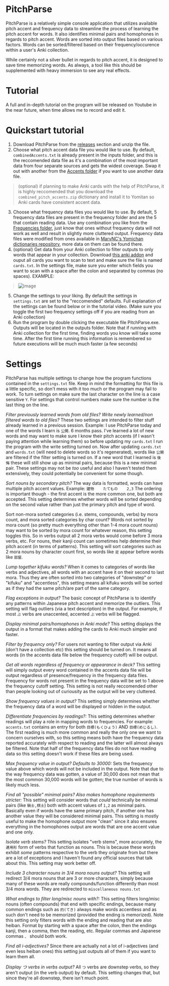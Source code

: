 # PitchParse

PitchParse is a relatively simple console application that utilizes available pitch accent and frequency data to streamline the process of learning the pitch accent for words.
It also identifies minimal pairs and homophones in regards to pitch accent.
Words are sorted into output files based on various factors. Words can be sorted/filtered based on their frequency/occurence within a user's Anki collection.

While certainly not a silver bullet in regards to pitch accent, it is designed to save time memorizing words.
As always, a tool like this should be supplemented with heavy immersion to see any real effects.


# Tutorial

A full and in-depth tutorial on the program will be released on Youtube in the near future, when time allows me to record and edit it.

# Quickstart tutorial

1. Download PitchParse from the [releases](https://github.com/MtGambelOak/PitchParse/releases) section and unzip the file.
2. Choose what pitch accent data file you would like to use. By default, `combinedAccents.txt` is already present in the inputs folder, and this is the reccomended data file as it's a combination of the most important data from four separate sources and gets the widest coverage. Swap it out with another from the [Accents folder](https://github.com/MtGambelOak/PitchParse/tree/master/Accents) if you want to use another data file.
> (optional) if planning to make Anki cards with the help of PitchParse, it is highly reccomended that you download the `combined_pitch_accents.zip` dictionary and install it to Yomitan so Anki cards have consistent accent data.
3. Choose what frequency data files you would like to use. By default, 5 frequency data files are present in the frequency folder and are the 5 that contain reading data. Use any combination you like from the [Frequencies folder](https://github.com/MtGambelOak/PitchParse/tree/master/Frequencies), just know that ones without frequency data will not work as well and result in slightly more cluttered output. Frequency data files were modified from ones available in [MarvNC's Yomichan dictionaries repository](https://github.com/MarvNC/yomitan-dictionaries), more data on them can be found there.
4. (optional) Get data from your Anki collection to filter outputs to only words that appear in your collection. Download [this anki addon](https://ankiweb.net/shared/info/1758053224) and ouput all cards you want to scan to text and make sure the file is named `cards.txt`. In the settings file, make sure you enter which fields you want to scan with a space after the colon and separated by commas (no spaces). EXAMPLE:
> ![image](https://github.com/user-attachments/assets/dab2f4ec-3a1f-42e7-9528-9cdf4ff0ad9e)
5. Change the settings to your liking. By default the settings in `settings.txt` are set to the "reccomended" defaults. Full explanation of the settings can be found below or in the tutorial video. (Make sure you toggle the first two frequency settings off if you are reading from an Anki collection)
6. Run the program by double clicking the executable file PitchParse.exe. Outputs will be located in the outputs folder. Note that if running with Anki collection for the first time, finding words you know will take some time. After the first time running this information is remembered so future executions will be much much faster (a few seconds)

# Settings

PitchParse has multiple settings to change how the program functions contained in the `settings.txt` file. Keep in mind the formatting for this file is a little specific, so don't mess with it too much or the program may fail to work. To turn settings on make sure the last character on the line is a case sensitive `Y`. For settings that control numbers make sure the number is the last thing on the line.

*Filter previously learned words from old files?*
*Write newly learned/non filtered words to old files?*
These two settings are intended to filter stuff already learned in a previous session.
Example: I use PitchParse today and one of the words I learn is `公開`. 6 months pass. I've learned a lot of new words and may want to make sure I know their pitch accents (if I wasn't paying attention while learning them) so before updating my `cards.txt` I run the program with the write setting turned on. Now after updating `cards.txt` and 	`words.txt` (will need to delete words so it's regenerated), words like `公開` are filtered if the filter setting is turned on. If a new word that I learned is `後悔` these will still show up as minimal pairs, because this is a new minimal pair.
These settings may not be *too* useful and also I haven't tested them extensively, they could potentially be convenient for some though.

*Sort nouns by secondary pitch?*
The way data is formatted, words can have multiple pitch accent values.
Example: `建物	たてもの	2,3`
The ordering is important though - the first accent is the more common one, but both are accepted. This setting determines whether words will be sorted depending on the second value rather than just the primary pitch and type of word.

Sort non-mora sorted categories (i.e. stems, compounds, verbs) by mora count, and mora sorted categories by char count?
Words not sorted by mora count (so pretty much everything other than 1-4 mora count nouns) may want to be sorted by mora count for whatever reason, this setting toggles this. So in verbs output all 2 mora verbs would come before 3 mora verbs, etc.
For nouns, their kanji count can sometimes help determine their pitch accent (in terms of patterns). This setting will sort categories such as 2 mora nouns by character count first, so words like `足` appear before words like `部屋`.

*Lump together kifuku words?*
When it comes to categories of words like verbs and adjectives, all words with an accent have it on their second to last mora. Thus they are often sorted into two categories of "downstep" or "kifuku" and "accentless", this setting means all kifuku words will be sorted as if they had the same pitch/are part of the same category.

*Flag exceptions in output?*
The basic concept of PitchParse is to identify any patterns within Japanese pitch accent and memorize the outliers. This setting will flag outliers (via a text description) in the output. For example, if most `ぶ` verbs are unaccented, accented `ぶ` verbs will be flagged.

*Display minimal pairs/homophones in Anki mode?*
This setting displays the output in a format that makes adding the cards to Anki much simpler and faster.


*Filter by frequency only?*
For users not wanting to filter output via Anki (don't have a collection etc) this setting should be turned on. It means all words (in the accents data file below the frequency cutoff) will be output.

*Get all words regardless of frequency or appearance in deck?*
This setting will simply output every word contained in the accents data file will be output regardless of presence/frequency in the frequency data files. Frequency for words not present in the frequency data will be set to 1 above the frequency cutoff setting. This setting is not really reccomended other than people looking out of curiousity as the output will be very cluttered.

*Show frequency values in output?*
This setting simply determines whether the frequency data of a word will be displayed or hidden in the output.

*Differentiate frequencies by readings?:*
This setting determines whether readings will play a role in mapping words to frequencies. For example: `accents.txt` contains an entry for both `目標(もくひょう)` AND `目標(めじるし)`. The first reading is much more common and really the only one we want to concern ourselves with, so this setting means both have the frequency data reported accurately with respect to reading and the latter will almost always be filtered. Note that half of the frequency data files do not have reading data so this setting doesn't work if these files are being used.

*Max frequency value in output? Defaults to 30000:*
Sets the frequency value above which words will not be included in the output. Note that due to the way frequency data was gotten, a value of 30,000 does not mean that the most common 30,000 words will be gotten; the true number of words is likely much less.


*Find all "possible" minimal pairs? Also makes homophone requirements stricter:*
This setting will consider words that *could* technically be minimal pairs (like `騎士,棋士`) both with accent values of `1,2` as minimal pairs. Basically even if words have the same primary pitch, if another one has another value they will be considered minimal pairs. This setting is mostly useful to make the homophone output more "clean" since it also ensures everything in the homophones output are words that are one accent value and one only.


*Isolate verb stems?*
This setting isolates "verb stems", more accurately, the `連用形` form of verbs that function as nouns. This is because these words exhibit *some* patterns respective to the verb they originate from but there are a lot of exceptions and I haven't found any official sources that talk about this. This setting may work better off.

*Include 3 character nouns in 3/4 mora nouns output?*
This setting will redirect 3/4 mora nouns that are 3 or more characters, simply because many of these words are really compounds/function differently than most 3/4 mora words. They are redirected to `miscellaneous nouns.txt`

*What endings to filter long/misc nouns with?:*
This setting filters long/misc nouns (often compounds) that end with specific endings, because many common endings such as `的(てき)` always make words accentless and as such don't need to be memorized (provided the ending is memorized). Note this setting only filters words with the ending and reading that are also heiban. Format by starting with a space after the colon, then the endings kanji, then a comma, then the reading, etc. Regular commas and Japanese commas `、` should both work.

*Find all i-adjectives?*
Since there are actually not a lot of i-adjectives (and even less heiban ones) this setting just outputs all of them if you want to learn them all.

*Display つ verbs in verbs output?*
All `つ` verbs are downstep verbs, so they aren't output (in the verb output) by default. This setting changes that, but since they're all downstep, there isn't much point.
